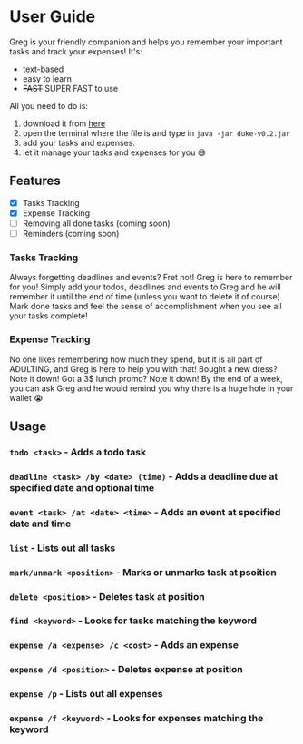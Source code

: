 # User Guide

Greg is your friendly companion and helps you remember your important tasks and track your expenses! It's:

- text-based
- easy to learn
- ~~FAST~~ SUPER FAST to use

All you need to do is:
1. download it from [here](https://github.com/kynapy/ip/releases/download/A-Release/duke-v0.2.jar)
2. open the terminal where the file is and type in `java -jar duke-v0.2.jar`
3. add your tasks and expenses.
4. let it manage your tasks and expenses for you 😄 

## Features 
- [x] Tasks Tracking
- [X] Expense Tracking
- [ ] Removing all done tasks (coming soon)
- [ ] Reminders (coming soon)

### Tasks Tracking

Always forgetting deadlines and events? Fret not! Greg is here to remember for you! Simply add your todos, deadlines and events to Greg and he will remember it until the end of time (unless you want to delete it of course). Mark done tasks and feel the sense of accomplishment when you see all your tasks complete!

### Expense Tracking

No one likes remembering how much they spend, but it is all part of ADULTING, and Greg is here to help you with that! Bought a new dress? Note it down! Got a 3$ lunch promo? Note it down! By the end of a week, you can ask Greg and he would remind you why there is a huge hole in your wallet :sob:

## Usage

### `todo <task>` - Adds a todo task
### `deadline <task> /by <date> (time)` - Adds a deadline due at specified date and optional time 
### `event <task> /at <date> <time>` - Adds an event at specified date and time
### `list` - Lists out all tasks
### `mark/unmark <position>` - Marks or unmarks task at psoition
### `delete <position>` - Deletes task at position
### `find <keyword>` - Looks for tasks matching the keyword

### `expense /a <expense> /c <cost>` - Adds an expense
### `expense /d <position>` - Deletes expense at position
### `expense /p` - Lists out all expenses
### `expense /f <keyword>` - Looks for expenses matching the keyword
